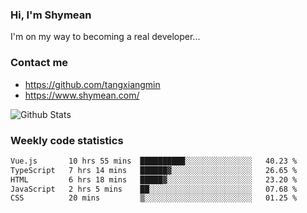 ### Hi, I'm Shymean

I'm on my way to becoming a real developer...

### Contact me

- <https://github.com/tangxiangmin>
- <https://www.shymean.com/>

![Github Stats](https://github-readme-stats.vercel.app/api?username=tangxiangmin&show_icons=true&theme=dark)


###  Weekly code statistics

<!--START_SECTION:waka-->

```txt
Vue.js       10 hrs 55 mins  ██████████░░░░░░░░░░░░░░░   40.23 %
TypeScript   7 hrs 14 mins   ██████▓░░░░░░░░░░░░░░░░░░   26.65 %
HTML         6 hrs 18 mins   █████▓░░░░░░░░░░░░░░░░░░░   23.20 %
JavaScript   2 hrs 5 mins    ██░░░░░░░░░░░░░░░░░░░░░░░   07.68 %
CSS          20 mins         ▒░░░░░░░░░░░░░░░░░░░░░░░░   01.25 %
```

<!--END_SECTION:waka-->